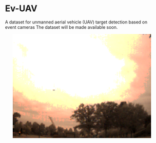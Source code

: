 # Ev-UAV
A dataset for unmanned aerial vehicle (UAV) target detection based on event cameras
The dataset will be made available soon.

<center class="half">
<img src ='imgs/1716192150703309.png' align='middle' width='90%'  >
</center>
